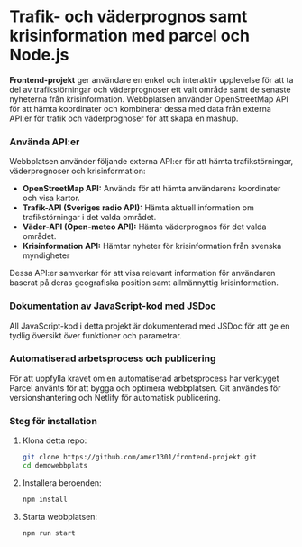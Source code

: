 # Trafik- och väderprognos samt krisinformation med parcel och Node.js
**Frontend-projekt** ger användare en enkel och interaktiv upplevelse för att ta del av trafikstörningar och väderprognoser ett valt område samt de senaste nyheterna från krisinformation. Webbplatsen använder OpenStreetMap API för att hämta koordinater och kombinerar dessa med data från externa API:er för trafik och väderprognoser för att skapa en mashup. 

### Använda API:er
Webbplatsen använder följande externa API:er för att hämta trafikstörningar, väderprognoser och krisinformation:

- **OpenStreetMap API:** Används för att hämta användarens koordinater och visa kartor.
- **Trafik-API (Sveriges radio API):** Hämta aktuell information om trafikstörningar i det valda området.
- **Väder-API (Open-meteo API):** Hämta väderprognos för det valda området.
- **Krisinformation API:** Hämtar nyheter för krisinformation från svenska myndigheter

Dessa API:er samverkar för att visa relevant information för användaren baserat på deras geografiska position samt allmännyttig krisinformation.

### Dokumentation av JavaScript-kod med JSDoc
All JavaScript-kod i detta projekt är dokumenterad med JSDoc för att ge en tydlig översikt över funktioner och parametrar.


### **Automatiserad arbetsprocess och publicering**
För att uppfylla kravet om en automatiserad arbetsprocess har verktyget Parcel använts för att bygga och optimera webbplatsen. Git användes för versionshantering och Netlify för automatisk publicering.

### Steg för installation

1. Klona detta repo:

    ```bash
    git clone https://github.com/amer1301/frontend-projekt.git
    cd demowebbplats
    ```

2. Installera beroenden:

    ```bash
    npm install
    ```

3. Starta webbplatsen:

    ```bash
    npm run start
    ```